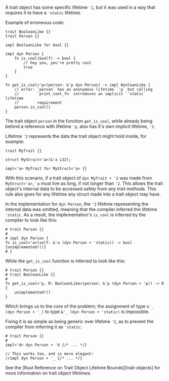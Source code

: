 A trait object has some specific lifetime `'1`, but it was used in a way that
requires it to have a `'static` lifetime.

Example of erroneous code:

```compile_fail,E0772
trait BooleanLike {}
trait Person {}

impl BooleanLike for bool {}

impl dyn Person {
    fn is_cool(&self) -> bool {
        // hey you, you're pretty cool
        true
    }
}

fn get_is_cool<'p>(person: &'p dyn Person) -> impl BooleanLike {
    // error: `person` has an anonymous lifetime `'p` but calling
    //        `print_cool_fn` introduces an implicit `'static` lifetime
    //        requirement
    person.is_cool()
}
```

The trait object `person` in the function `get_is_cool`, while already being
behind a reference with lifetime `'p`, also has it's own implicit lifetime,
`'2`.

Lifetime `'2` represents the data the trait object might hold inside, for
example:

```
trait MyTrait {}

struct MyStruct<'a>(&'a i32);

impl<'a> MyTrait for MyStruct<'a> {}
```

With this scenario, if a trait object of `dyn MyTrait + '2` was made from
`MyStruct<'a>`, `'a` must live as long, if not longer than `'2`. This allows the
trait object's internal data to be accessed safely from any trait methods. This
rule also goes for any lifetime any struct made into a trait object may have.

In the implementation for `dyn Person`, the `'2` lifetime representing the
internal data was omitted, meaning that the compiler inferred the lifetime
`'static`. As a result, the implementation's `is_cool` is inferred by the
compiler to look like this:

```
# trait Person {}
#
# impl dyn Person {
fn is_cool<'a>(self: &'a (dyn Person + 'static)) -> bool {unimplemented!()}
# }
```

While the `get_is_cool` function is inferred to look like this:

```
# trait Person {}
# trait BooleanLike {}
#
fn get_is_cool<'p, R: BooleanLike>(person: &'p (dyn Person + 'p)) -> R {
    unimplemented!()
}
```

Which brings us to the core of the problem; the assignment of type
`&'_ (dyn Person + '_)` to type `&'_ (dyn Person + 'static)` is impossible.

Fixing it is as simple as being generic over lifetime `'2`, as to prevent the
compiler from inferring it as `'static`:

```
# trait Person {}
#
impl<'d> dyn Person + 'd {/* ... */}

// This works too, and is more elegant:
//impl dyn Person + '_ {/* ... */}
```

See the [Rust Reference on Trait Object Lifetime Bounds][trait-objects] for
more information on trait object lifetimes.

[trait-object-lifetime-bounds]: https://doc.rust-lang.org/reference/types/trait-object.html#trait-object-lifetime-bounds
